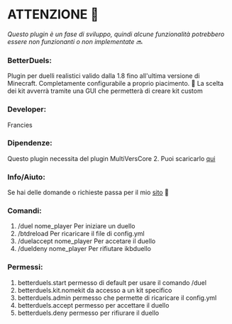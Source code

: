# ATTENZIONE :red_circle:
*Questo plugin è un fase di sviluppo, quindi alcune funzionalità potrebbero essere non funzionanti o non implementate* :soon:

### BetterDuels:
Plugin per duelli realistici valido dalla 1.8 fino all'ultima versione di Minecraft.
Completamente configurabile a proprio piacimento. :wrench:
La scelta dei kit avverrà tramite una GUI che permetterà di creare kit custom

### Developer:
Francies

### Dipendenze:
Questo plugin necessita del plugin MultiVersCore 2.
Puoi scaricarlo [qui](https://dev.bukkit.org/projects/multiverse-core)

### Info/Aiuto:
Se hai delle domande o richieste passa per il mio [sito](https://franciesdev.it) :dizzy:

### Comandi:
1. /duel nome_player   Per iniziare un duello 
2. /btdreload  Per ricaricare il file di config.yml 
3. /duelaccept nome_player Per accetare il duello
4. /dueldeny nome_player Per rifiutare ikbduello

### Permessi:
1. betterduels.start permesso di default per usare il comando /duel
2. betterduels.kit.nomekit da accesso a un kit specifico 
3. betterduels.admin permesso che permette di ricaricare il config.yml
4. betterduels.accept permesso per accettare il duello
5. betterduels.deny permesso per rifiurare il duello


